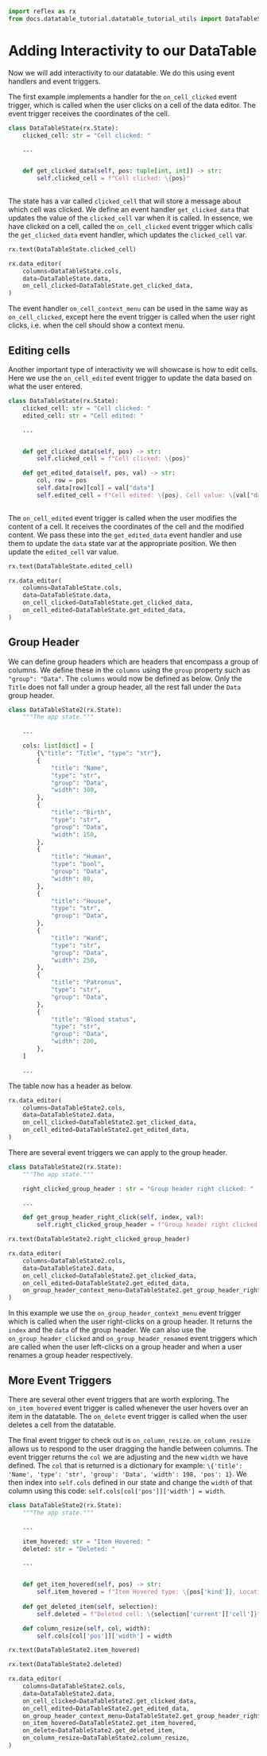 ```python exec
import reflex as rx
from docs.datatable_tutorial.datatable_tutorial_utils import DataTableState, DataTableState2
```

# Adding Interactivity to our DataTable

Now we will add interactivity to our datatable. We do this using event handlers and event triggers.

The first example implements a handler for the `on_cell_clicked` event trigger, which is called when the user clicks on a cell of the data editor. The event trigger receives the coordinates of the cell.

```python
class DataTableState(rx.State):
    clicked_cell: str = "Cell clicked: "

    ...


    def get_clicked_data(self, pos: tuple[int, int]) -> str:
        self.clicked_cell = f"Cell clicked: \{pos}"
        
```

The state has a var called `clicked_cell` that will store a message about which cell was clicked. We define an event handler `get_clicked_data` that updates the value of the `clicked_cell` var when it is called. In essence, we have clicked on a cell, called the `on_cell_clicked` event trigger which calls the `get_clicked_data` event handler, which updates the `clicked_cell` var.

```python demo
rx.text(DataTableState.clicked_cell)
```

```python demo
rx.data_editor(
    columns=DataTableState.cols,
    data=DataTableState.data,
    on_cell_clicked=DataTableState.get_clicked_data,
)
```

The event handler `on_cell_context_menu` can be used in the same way as `on_cell_clicked`, except here the event trigger is called when the user right clicks, i.e. when the cell should show a context menu.

## Editing cells

Another important type of interactivity we will showcase is how to edit cells. Here we use the `on_cell_edited` event trigger to update the data based on what the user entered.

```python
class DataTableState(rx.State):
    clicked_cell: str = "Cell clicked: "
    edited_cell: str = "Cell edited: "

    ...


    def get_clicked_data(self, pos) -> str:
        self.clicked_cell = f"Cell clicked: \{pos}"

    def get_edited_data(self, pos, val) -> str:
        col, row = pos
        self.data[row][col] = val["data"]
        self.edited_cell = f"Cell edited: \{pos}, Cell value: \{val["data"]}"
        
```

The `on_cell_edited` event trigger is called when the user modifies the content of a cell. It receives the coordinates of the cell and the modified content. We pass these into the `get_edited_data` event handler and use them to update the `data` state var at the appropriate position. We then update the `edited_cell` var value.

```python demo
rx.text(DataTableState.edited_cell)
```

```python demo
rx.data_editor(
    columns=DataTableState.cols,
    data=DataTableState.data,
    on_cell_clicked=DataTableState.get_clicked_data,
    on_cell_edited=DataTableState.get_edited_data,
)
```

## Group Header

We can define group headers which are headers that encompass a group of columns. We define these in the `columns` using the `group` property such as `"group": "Data"`. The `columns` would now be defined as below. Only the `Title` does not fall under a group header, all the rest fall under the `Data` group header.

```python
class DataTableState2(rx.State):
    """The app state."""

    ...

    cols: list[dict] = [
        {\"title": "Title", "type": "str"},
        {
            "title": "Name",
            "type": "str",
            "group": "Data",
            "width": 300,
        },
        {
            "title": "Birth",
            "type": "str",
            "group": "Data",
            "width": 150,
        },
        {
            "title": "Human",
            "type": "bool",
            "group": "Data",
            "width": 80,
        },
        {
            "title": "House",
            "type": "str",
            "group": "Data",
        },
        {
            "title": "Wand",
            "type": "str",
            "group": "Data",
            "width": 250,
        },
        {
            "title": "Patronus",
            "type": "str",
            "group": "Data",
        },
        {
            "title": "Blood status",
            "type": "str",
            "group": "Data",
            "width": 200,
        },
    ]

    ...
```

The table now has a header as below.

```python demo
rx.data_editor(
    columns=DataTableState2.cols,
    data=DataTableState2.data,
    on_cell_clicked=DataTableState2.get_clicked_data,
    on_cell_edited=DataTableState2.get_edited_data,
)
```

There are several event triggers we can apply to the group header.

```python
class DataTableState2(rx.State):
    """The app state."""

    right_clicked_group_header : str = "Group header right clicked: "

    ...

    def get_group_header_right_click(self, index, val):
        self.right_clicked_group_header = f"Group header right clicked at index: \{index}, Group header value: \{val['group']}"

```

```python demo
rx.text(DataTableState2.right_clicked_group_header)
```

```python demo
rx.data_editor(
    columns=DataTableState2.cols,
    data=DataTableState2.data,
    on_cell_clicked=DataTableState2.get_clicked_data,
    on_cell_edited=DataTableState2.get_edited_data,
    on_group_header_context_menu=DataTableState2.get_group_header_right_click,
)
```

In this example we use the `on_group_header_context_menu` event trigger which is called when the user right-clicks on a group header. It returns the `index` and the `data` of the group header. We can also use the `on_group_header_clicked` and `on_group_header_renamed` event triggers which are called when the user left-clicks on a group header and when a user renames a group header respectively.

## More Event Triggers

There are several other event triggers that are worth exploring. The `on_item_hovered` event trigger is called whenever the user hovers over an item in the datatable. The `on_delete` event trigger is called when the user deletes a cell from the datatable.

The final event trigger to check out is `on_column_resize`. `on_column_resize` allows us to respond to the user dragging the handle between columns. The event trigger returns the `col` we are adjusting and the new `width` we have defined. The `col` that is returned is a dictionary for example: `\{'title': 'Name', 'type': 'str', 'group': 'Data', 'width': 198, 'pos': 1}`. We then index into `self.cols` defined in our state and change the `width` of that column using this code: `self.cols[col['pos']]['width'] = width`.

```python
class DataTableState2(rx.State):
    """The app state."""

    ...

    item_hovered: str = "Item Hovered: "
    deleted: str = "Deleted: "

    ...


    def get_item_hovered(self, pos) -> str:
        self.item_hovered = f"Item Hovered type: \{pos['kind']}, Location: \{pos['location']}"
        
    def get_deleted_item(self, selection):
        self.deleted = f"Deleted cell: \{selection['current']['cell']}"

    def column_resize(self, col, width):
        self.cols[col['pos']]['width'] = width 
```

```python demo
rx.text(DataTableState2.item_hovered)
```

```python demo
rx.text(DataTableState2.deleted)
```

```python demo
rx.data_editor(
    columns=DataTableState2.cols,
    data=DataTableState2.data,
    on_cell_clicked=DataTableState2.get_clicked_data,
    on_cell_edited=DataTableState2.get_edited_data,
    on_group_header_context_menu=DataTableState2.get_group_header_right_click,
    on_item_hovered=DataTableState2.get_item_hovered,
    on_delete=DataTableState2.get_deleted_item,
    on_column_resize=DataTableState2.column_resize,
)
```

